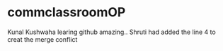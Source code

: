 # commclassroomOP

Kunal Kushwaha learing github amazing..
Shruti had added the line 4 to creat the merge conflict
